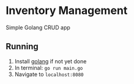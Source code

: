 # Inventory Management
Simple Golang CRUD app

## Running
1. Install [golang](https://go.dev/dl/) if not yet done
2. In terminal: `go run main.go`
3. Navigate to `localhost:8080`
